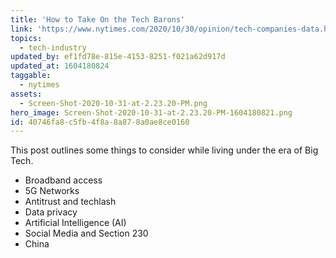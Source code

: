 ```yaml
---
title: 'How to Take On the Tech Barons'
link: 'https://www.nytimes.com/2020/10/30/opinion/tech-companies-data.html'
topics:
  - tech-industry
updated_by: ef1fd78e-815e-4153-8251-f021a62d917d
updated_at: 1604180824
taggable:
  - nytimes
assets:
  - Screen-Shot-2020-10-31-at-2.23.20-PM.png
hero_image: Screen-Shot-2020-10-31-at-2.23.20-PM-1604180821.png
id: 40746fa8-c5fb-4f8a-8a87-8a0ae8ce0160
---
```

This post outlines some things to consider while living under the era of Big Tech.

- Broadband access
- 5G Networks
- Antitrust and techlash
- Data privacy
- Artificial Intelligence (AI)
- Social Media and Section 230
- China